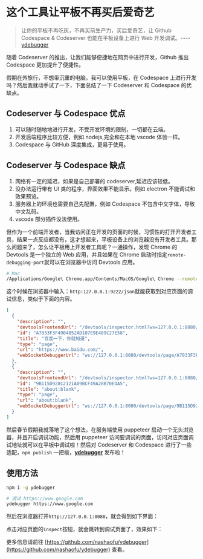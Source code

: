 # 这个工具让平板不再买后爱奇艺

> 让你的平板不再吃灰，不再买前生产力，买后爱奇艺，让 Github Codespace & Codeserver 也能在平板设备上进行 Web 开发调试。----[ydebugger](https://github.com/nashaofu/ydebugger 'ydebugger')

随着 Codeserver 的推出，让我们能够便捷地在网页中进行开发，Github 推出 Codespace 更加提升了便捷性。

假期在外旅行，不想带沉重的电脑，我可以使用平板，在 Codespace 上进行开发吗？然后我就动手试了一下，下面总结了一下 Codeserver 和 Codespace 的优缺点。

## Codeserver 与 Codespace 优点

1. 可以随时随地地进行开发，不受开发环境的限制，一切都在云端。
2. 开发后端程序比较方便，例如 nodejs,完全和在本地 vscode 体验一样。
3. Codespace 与 GitHub 深度集成，更易于使用。

## Codeserver 与 Codespace 缺点

1. 网络有一定的延迟，如果是自己部署的 codeserver,延迟应该较低。
2. 没办法运行带有 UI 类的程序，界面效果不能显示。例如 electron 不能调试和效果预览。
3. 服务器上的环境也需要自己先配置，例如 Codespace 不包含中文字体，导致中文乱码。
4. vscode 部分插件没法使用。

但作为一个前端开发者，当我访问正在开发的页面的时候，习惯性的打开开发者工具，结果一点反应都没有，这才想起来，平板设备上的浏览器没有开发者工具。那么问题来了，怎么让平板用上开发者工具呢？一通操作，发现 Chrome 的 Devtools 是一个独立的 Web 应用，并且如果在 Chrome 启动时指定`remote-debugging-port`就可以在浏览器中访问 Devtools 应用。

```bash
# Mac
/Applications/Google\ Chrome.app/Contents/MacOS/Google\ Chrome --remote-debugging-port=9222
```

这个时候在浏览器中输入：`http:127.0.0.1:9222/json`就能获取到对应页面的调试信息，类似于下面的内容。

```json
[
  {
    "description": "",
    "devtoolsFrontendUrl": "/devtools/inspector.html?ws=127.0.0.1:8080/devtools/page/A7033F3F4904852AD107E9E489C27E58",
    "id": "A7033F3F4904852AD107E9E489C27E58",
    "title": "百度一下，你就知道",
    "type": "page",
    "url": "https://www.baidu.com/",
    "webSocketDebuggerUrl": "ws://127.0.0.1:8080/devtools/page/A7033F3F4904852AD107E9E489C27E58"
  },
  {
    "description": "",
    "devtoolsFrontendUrl": "/devtools/inspector.html?ws=127.0.0.1:8080/devtools/page/9B115D928C2121A09BCF49A28B70EDA5",
    "id": "9B115D928C2121A09BCF49A28B70EDA5",
    "title": "about:blank",
    "type": "page",
    "url": "about:blank",
    "webSocketDebuggerUrl": "ws://127.0.0.1:8080/devtools/page/9B115D928C2121A09BCF49A28B70EDA5"
  }
]
```

然后春节假期我就落地了这个想法，在服务端使用 puppeteer 启动一个无头浏览器，并且开启调试功能，然后用 puppeteer 访问要调试的页面，访问对应页面调试地址就可以在平板中调试啦！然后对 Codeserver 和 Codespace 进行了一些适配，`npm publish` 一把梭，**[ydebugger](https://github.com/nashaofu/ydebugger 'ydebugger')** 发布啦！

## 使用方法

```bash
npm i -g ydebugger

# 调试 https://www.google.com
ydebugger https://www.google.com
```

然后在浏览器打开`http://127.0.0.1:8080`，就会得到如下界面：

点击对应页面的`inspect`按钮，就会跳转到调试页面了，效果如下：

更多信息请前往 [https://github.com/nashaofu/ydebugger](https://github.com/nashaofu/ydebugger) 查看。
